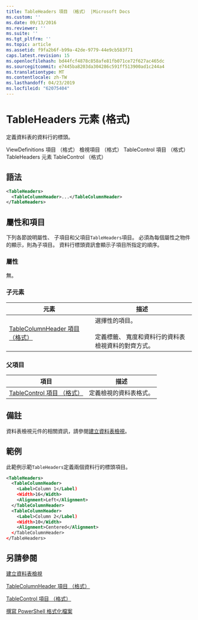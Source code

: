 ```yaml
---
title: TableHeaders 項目 （格式） |Microsoft Docs
ms.custom: ''
ms.date: 09/13/2016
ms.reviewer: ''
ms.suite: ''
ms.tgt_pltfrm: ''
ms.topic: article
ms.assetid: f9fa2b6f-b99a-42de-9779-44e9cb583f71
caps.latest.revision: 15
ms.openlocfilehash: bd44fcf4878c858afe81fb071ce72f627ac465dc
ms.sourcegitcommit: e7445ba8203da304286c591ff513900ad1c244a4
ms.translationtype: MT
ms.contentlocale: zh-TW
ms.lasthandoff: 04/23/2019
ms.locfileid: "62075404"
---
```

# <a name="tableheaders-element-format"></a>TableHeaders 元素 (格式)

定義資料表的資料行的標頭。

ViewDefinitions 項目 （格式） 檢視項目 （格式） TableControl 項目 （格式） TableHeaders 元素 TableControl （格式）

## <a name="syntax"></a>語法

```xml
<TableHeaders>
  <TableColumnHeader>...</TableColumnHeader>
</TableHeaders>

```

## <a name="attributes-and-elements"></a>屬性和項目

下列各節說明屬性、 子項目和父項目`TableHeaders`項目。 必須為每個屬性之物件的顯示，則為子項目。 資料行標頭資訊會顯示子項目所指定的順序。

### <a name="attributes"></a>屬性

無。

### <a name="child-elements"></a>子元素

|元素|描述|
|-------------|-----------------|
|[TableColumnHeader 項目 （格式）](./tablecolumnheader-element-format.md)|選擇性的項目。<br /><br /> 定義標籤、 寬度和資料行的資料表檢視資料的對齊方式。|

### <a name="parent-elements"></a>父項目

|項目|描述|
|-------------|-----------------|
|[TableControl 項目 （格式）](./tablecontrol-element-format.md)|定義檢視的資料表格式。|

## <a name="remarks"></a>備註

資料表檢視元件的相關資訊，請參閱[建立資料表檢視](./creating-a-table-view.md)。

## <a name="example"></a>範例

此範例示範`TableHeaders`定義兩個資料行的標頭項目。

```xml
<TableHeaders>
  <TableColumnHeader>
    <Label>Column 1</Label)
    <Width>16</Width>
    <Alignment>Left</Alignment>
  </TableColumnHeader>
  <TableColumnHeader>
    <Label>Column 2</Label)
    <Width>10</Width>
    <Alignment>Centered</Alignment>
  </TableColumnHeader>
</TableHeaders>
```

## <a name="see-also"></a>另請參閱

[建立資料表檢視](./creating-a-table-view.md)

[TableColumnHeader 項目 （格式）](./tablecolumnheader-element-format.md)

[TableControl 項目 （格式）](./tablecontrol-element-format.md)

[撰寫 PowerShell 格式化檔案](./writing-a-powershell-formatting-file.md)
